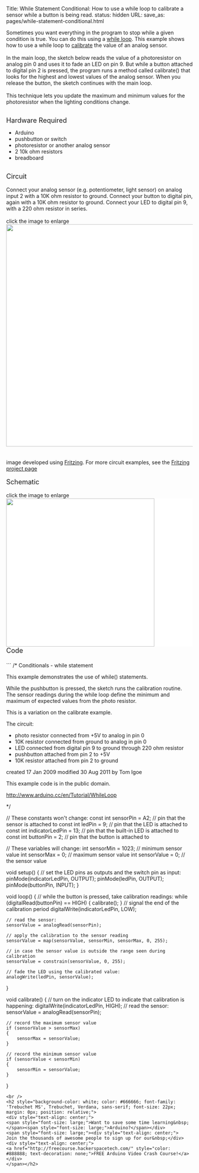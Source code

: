 Title: While Statement Conditional: How to use a while loop to calibrate a sensor while a button is being read.
status: hidden
URL:
save_as: pages/while-statement-conditional.html

Sometimes you want everything in the program to stop while a given condition is true. You can do this using a <a href="http://www.arduino.cc/en/Reference/While">while loop</a>. This example shows how to use a while loop to <a href="http://www.arduino.cc/en/Tutorial/Calibration">calibrate</a> the value of an analog sensor.<br />
<br />
In the main loop, the sketch below reads the value of a photoresistor on analog pin 0 and uses it to fade an LED on pin 9. But while a button attached to digital pin 2 is pressed, the program runs a method called calibrate() that looks for the highest and lowest values of the analog sensor. When you release the button, the sketch continues with the main loop.<br />
<br />
This technique lets you update the maximum and minimum values for the photoresistor when the lighting conditions change.<br />
<div>
<br />
<span style="font-size: large;">Hardware Required</span><br />
<ul>
<li>Arduino</li>
<li>pushbutton or switch</li>
<li>photoresistor or another analog sensor</li>
<li>2 10k ohm resistors</li>
<li>breadboard</li>
</ul>
</div>
<div>
<br />
<span style="font-size: large;">Circuit</span><br />
<br />
Connect your analog sensor (e.g. potentiometer, light sensor) on analog input 2 with a 10K ohm resistor to ground. Connect your button to digital pin, again with a 10K ohm resistor to ground. Connect your LED to digital pin 9, with a 220 ohm resistor in series.<br />
<br />
click the image to enlarge<br />
<div class="circuit" style="box-sizing: border-box; direction: ltr; margin: 0px; padding: 0px;">
<div style="background-color: white; box-sizing: border-box; color: #4f4e4e; direction: ltr; font-family: 'TyponineSans Regular 18', 'Lucida Grande', Lucida, Verdana, sans-serif; font-size: 18px; line-height: 31.5px; margin: 0px; padding: 0px;">
<a class="urllink" href="http://www.arduino.cc/en/uploads/Tutorial/while_bb.png" rel="nofollow" style="box-sizing: border-box; color: #00979c; line-height: inherit; text-decoration: none;"><img alt="" src="http://www.arduino.cc/en/uploads/Tutorial/while_bb.png" style="border: none; box-sizing: border-box; display: inline-block; vertical-align: middle;" title="" width="600px" /></a></div>
<br />
<br />
image developed using <a href="http://www.fritzing.org/">Fritzing</a>. For more circuit examples, see the <a href="http://fritzing.org/projects/">Fritzing project page</a></div>
<div class="circuit" style="box-sizing: border-box; direction: ltr; margin: 0px; padding: 0px;">
<br />
<span style="font-size: large;">Schematic</span><br />
<br />
click the image to enlarge<br />
<div style="background-color: white; box-sizing: border-box; color: #4f4e4e; direction: ltr; font-family: 'TyponineSans Regular 18', 'Lucida Grande', Lucida, Verdana, sans-serif; font-size: 18px; line-height: 31.5px; margin: 0px; padding: 0px;">
<a class="urllink" href="http://www.arduino.cc/en/uploads/Tutorial/whileloop_schem.png" rel="nofollow" style="box-sizing: border-box; color: #00979c; line-height: inherit; text-decoration: none;"><img alt="" src="http://www.arduino.cc/en/uploads/Tutorial/whileloop_schem.png" style="border: none; box-sizing: border-box; display: inline-block; vertical-align: middle;" title="" width="400px" /></a></div>
</div>
<span style="font-size: large;">Code</span></div>
<div>
<span style="font-size: large;"><br /></span></div>
```
/*
  Conditionals - while statement

 This example demonstrates the use of  while() statements.

 While the pushbutton is pressed, the sketch runs the calibration routine.
 The  sensor readings during the while loop define the minimum and maximum
 of expected values from the photo resistor.

 This is a variation on the calibrate example.

 The circuit:
 * photo resistor connected from +5V to analog in pin 0
 * 10K resistor connected from ground to analog in pin 0
 * LED connected from digital pin 9 to ground through 220 ohm resistor
 * pushbutton attached from pin 2 to +5V
 * 10K resistor attached from pin 2 to ground

 created 17 Jan 2009
 modified 30 Aug 2011
 by Tom Igoe

 This example code is in the public domain.

 http://www.arduino.cc/en/Tutorial/WhileLoop

 */


// These constants won't change:
const int sensorPin = A2;       // pin that the sensor is attached to
const int ledPin = 9;           // pin that the LED is attached to
const int indicatorLedPin = 13; // pin that the built-in LED is attached to
const int buttonPin = 2;        // pin that the button is attached to


// These variables will change:
int sensorMin = 1023;  // minimum sensor value
int sensorMax = 0;     // maximum sensor value
int sensorValue = 0;         // the sensor value


void setup()
{
	// set the LED pins as outputs and the switch pin as input:
	pinMode(indicatorLedPin, OUTPUT);
	pinMode(ledPin, OUTPUT);
	pinMode(buttonPin, INPUT);
}

void loop()
{
	// while the button is pressed, take calibration readings:
	while (digitalRead(buttonPin) == HIGH)
	{
		calibrate();
	}
	// signal the end of the calibration period
	digitalWrite(indicatorLedPin, LOW);

	// read the sensor:
	sensorValue = analogRead(sensorPin);

	// apply the calibration to the sensor reading
	sensorValue = map(sensorValue, sensorMin, sensorMax, 0, 255);

	// in case the sensor value is outside the range seen during calibration
	sensorValue = constrain(sensorValue, 0, 255);

	// fade the LED using the calibrated value:
	analogWrite(ledPin, sensorValue);
}

void calibrate()
{
	// turn on the indicator LED to indicate that calibration is happening:
	digitalWrite(indicatorLedPin, HIGH);
	// read the sensor:
	sensorValue = analogRead(sensorPin);

	// record the maximum sensor value
	if (sensorValue > sensorMax)
	{
		sensorMax = sensorValue;
	}

	// record the minimum sensor value
	if (sensorValue < sensorMin)
	{
		sensorMin = sensorValue;
	}
}
```
<br />
<h2 style="background-color: white; color: #666666; font-family: 'Trebuchet MS', Trebuchet, Verdana, sans-serif; font-size: 22px; margin: 0px; position: relative;">
<div style="text-align: center;">
<span style="font-size: large;">Want to save some time learning&nbsp;</span><span style="font-size: large;">Arduino?</span></div>
<span style="font-size: large;"><div style="text-align: center;">
Join the thousands of awesome people to sign up for our&nbsp;</div>
<div style="text-align: center;">
<a href="http://freecourse.hackerspacetech.com/" style="color: #888888; text-decoration: none;">FREE Arduino Video Crash Course!</a></div>
</span></h2>
